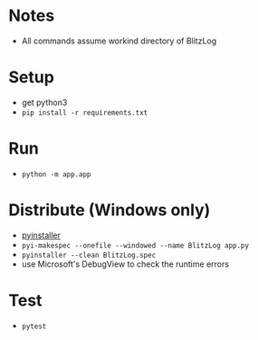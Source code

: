 # Notes
* All commands assume workind directory of BlitzLog

# Setup
* get python3
* `pip install -r requirements.txt`

# Run
* `python -m app.app`

# Distribute (Windows only)
* [pyinstaller](https://pyinstaller.org/en/stable/)
* `pyi-makespec --onefile --windowed --name BlitzLog app.py`
* `pyinstaller --clean BlitzLog.spec`
* use Microsoft's DebugView to check the runtime errors

# Test
* `pytest`